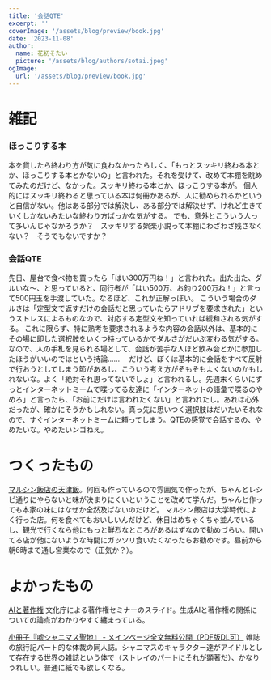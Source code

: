 ```yaml
---
title: '会話QTE'
excerpt: ''
coverImage: '/assets/blog/preview/book.jpg'
date: '2023-11-08'
author:
  name: 花初そたい
  picture: '/assets/blog/authors/sotai.jpeg'
ogImage:
  url: '/assets/blog/preview/book.jpg'
---
```

# 雑記

### ほっこりする本
本を貸したら終わり方が気に食わなかったらしく、「もっとスッキリ終わる本とか、ほっこりする本とかないの」と言われた。それを受けて、改めて本棚を眺めてみたのだけど、なかった。スッキリ終わる本とか、ほっこりする本が。
個人的にはスッキリ終わると思っている本は何冊かあるが、人に勧められるかというと自信がない。他はある部分では解決し、ある部分では解決せず、けれど生きていくしかないみたいな終わり方ばっかな気がする。
でも、意外とこういう人って多いんじゃなかろうか？　スッキリする娯楽小説って本棚にわざわざ残さなくない？　そうでもないですか？

### 会話QTE
先日、屋台で食べ物を買ったら「はい300万円ね！」と言われた。出た出た、ダルいな～、と思っていると、同行者が「はい500万、お釣り200万ね！」と言って500円玉を手渡していた。なるほど、これが正解っぽい。
こういう場合のダルさは「定型文で返すだけの会話だと思っていたらアドリブを要求された」というストレスによるものなので、対応する定型文を知っていれば緩和される気がする。
これに限らず、特に熟考を要求されるような内容の会話以外は、基本的にその場に即した選択肢をいくつ持っているかでダルさがだいぶ変わる気がする。なので、人の手札を見られる場として、会話が苦手な人ほど飲み会とかに参加したほうがいいのではという持論……　
だけど、ぼくは基本的に会話をすべて反射で行おうとしてしまう節があるし、こういう考え方がそもそもよくないのかもしれないな。よく「絶対それ思ってないでしょ」と言われるし。先週末くらいにずっとインターネットミームで喋ってる友達に「インターネットの語彙で喋るのやめろ」と言ったら、「お前にだけは言われたくない」と言われたし。あれは心外だったが、確かにそうかもしれない。真っ先に思いつく選択肢はだいたいそれなので、すぐインターネットミームに頼ってしまう。QTEの感覚で会話するの、やめたいな。やめたいンゴねえ。

# つくったもの
[マルシン飯店の天津飯](https://www.youtube.com/watch?v=H8YHJACW2GI)。何回も作っているので雰囲気で作ったが、ちゃんとレシピ通りにやらないと味が決まりにくいということを改めて学んだ。ちゃんと作っても本家の味にはなぜか全然及ばないのだけど。
マルシン飯店は大学時代によく行った店。何を食べてもおいしいんだけど、休日はめちゃくちゃ並んでいるし、観光で行くなら他にもっと鮮烈なところがあるはずなので勧めづらい。開いてる店が他にないような時間にガッツリ食いたくなったらお勧めです。昼前から朝6時まで通し営業なので（正気か？）。

# よかったもの
[AIと著作権](https://www.bunka.go.jp/seisaku/chosakuken/pdf/93903601_01.pdf)
文化庁による著作権セミナーのスライド。生成AIと著作権の関係についての論点がわかりやすく纏まっている。

[小冊子『嘘シャニマス聖地』 - メインページ全文無料公開（PDF版DL可）](https://note.com/shinyplace283/n/ndc4f9ea58328)
雑誌の旅行記パート的な体裁の同人誌。シャニマスのキャラクター達がアイドルとして存在する世界の雑誌という体で（ストレイのパートにそれが顕著だ）、かなりうれしい。普通に紙でも欲しくなる。